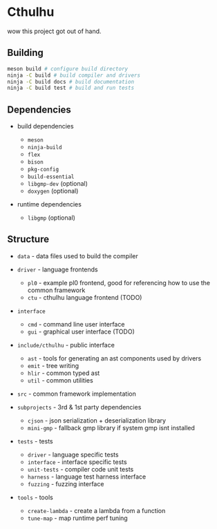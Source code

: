 # Cthulhu
wow this project got out of hand.

## Building

```sh
meson build # configure build directory
ninja -C build # build compiler and drivers
ninja -C build docs # build documentation
ninja -C build test # build and run tests
```

## Dependencies

* build dependencies
  * `meson`
  * `ninja-build`
  * `flex`
  * `bison`
  * `pkg-config`
  * `build-essential`
  * `libgmp-dev` (optional)
  * `doxygen` (optional)

* runtime dependencies
  * `libgmp` (optional)

## Structure

* `data` - data files used to build the compiler
* `driver` - language frontends
  * `pl0` - example pl0 frontend, good for referencing how to use the common framework
  * `ctu` - cthulhu language frontend (TODO)

* `interface`
  * `cmd` - command line user interface
  * `gui` - graphical user interface (TODO)

* `include/cthulhu` - public interface
  * `ast` - tools for generating an ast components used by drivers
  * `emit` - tree writing
  * `hlir` - common typed ast
  * `util` - common utilities

* `src` - common framework implementation

* `subprojects` - 3rd & 1st party dependencies
  * `cjson` - json serialization + deserialization library
  * `mini-gmp` - fallback gmp library if system gmp isnt installed

* `tests` - tests
  * `driver` - language specific tests
  * `interface` - interface specific tests
  * `unit-tests` - compiler code unit tests
  * `harness` - language test harness interface
  * `fuzzing` - fuzzing interface

* `tools` - tools
  * `create-lambda` - create a lambda from a function
  * `tune-map` - map runtime perf tuning
